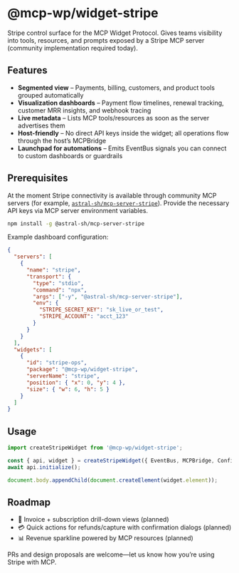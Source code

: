 # @mcp-wp/widget-stripe

Stripe control surface for the MCP Widget Protocol. Gives teams visibility into tools, resources, and prompts exposed by a Stripe MCP server (community implementation required today).

## Features

- **Segmented view** – Payments, billing, customers, and product tools grouped automatically
- **Visualization dashboards** – Payment flow timelines, renewal tracking, customer MRR insights, and webhook tracing
- **Live metadata** – Lists MCP tools/resources as soon as the server advertises them
- **Host-friendly** – No direct API keys inside the widget; all operations flow through the host’s MCPBridge
- **Launchpad for automations** – Emits EventBus signals you can connect to custom dashboards or guardrails

## Prerequisites

At the moment Stripe connectivity is available through community MCP servers (for example, [`astral-sh/mcp-server-stripe`](https://github.com/astral-sh/mcp-server-stripe)). Provide the necessary API keys via MCP server environment variables.

```bash
npm install -g @astral-sh/mcp-server-stripe
```

Example dashboard configuration:

```json
{
  "servers": [
    {
      "name": "stripe",
      "transport": {
        "type": "stdio",
        "command": "npx",
        "args": ["-y", "@astral-sh/mcp-server-stripe"],
        "env": {
          "STRIPE_SECRET_KEY": "sk_live_or_test",
          "STRIPE_ACCOUNT": "acct_123"  
        }
      }
    }
  ],
  "widgets": [
    {
      "id": "stripe-ops",
      "package": "@mcp-wp/widget-stripe",
      "serverName": "stripe",
      "position": { "x": 0, "y": 4 },
      "size": { "w": 6, "h": 5 }
    }
  ]
}
```

## Usage

```ts
import createStripeWidget from '@mcp-wp/widget-stripe';

const { api, widget } = createStripeWidget({ EventBus, MCPBridge, Configuration }, bridge.getServerInfo('stripe'));
await api.initialize();

document.body.appendChild(document.createElement(widget.element));
```

## Roadmap

- 🧾 Invoice + subscription drill-down views (planned)
- 💳 Quick actions for refunds/capture with confirmation dialogs (planned)
- 📊 Revenue sparkline powered by MCP resources (planned)

PRs and design proposals are welcome—let us know how you’re using Stripe with MCP.
